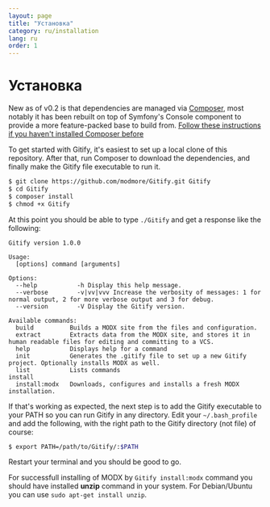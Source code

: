 ```yaml
---
layout: page
title: "Установка"
category: ru/installation
lang: ru
order: 1
---
```


# Установка

New as of v0.2 is that dependencies are managed via [Composer](https://getcomposer.org/), most notably it has been rebuilt on top of Symfony's Console component to provide a more feature-packed base to build from. [Follow these instructions if you haven't installed Composer before](https://getcomposer.org/doc/00-intro.md)

To get started with Gitify, it's easiest to set up a local clone of this repository. After that, run Composer to download the dependencies, and finally make the Gitify file executable to run it.

```bash
$ git clone https://github.com/modmore/Gitify.git Gitify
$ cd Gitify
$ composer install
$ chmod +x Gitify
``` 

At this point you should be able to type `./Gitify` and get a response like the following:

```
Gitify version 1.0.0

Usage:
  [options] command [arguments]

Options:
  --help           -h Display this help message.
  --verbose        -v|vv|vvv Increase the verbosity of messages: 1 for normal output, 2 for more verbose output and 3 for debug.
  --version        -V Display the Gitify version.

Available commands:
  build          Builds a MODX site from the files and configuration.
  extract        Extracts data from the MODX site, and stores it in human readable files for editing and committing to a VCS.
  help           Displays help for a command
  init           Generates the .gitify file to set up a new Gitify project. Optionally installs MODX as well.
  list           Lists commands
install
  install:modx   Downloads, configures and installs a fresh MODX installation.

```

If that's working as expected, the next step is to add the Gitify executable to your PATH so you can run Gitify in any directory. Edit your `~/.bash_profile` and add the following, with the right path to the Gitify directory (not file) of course:

```bash
$ export PATH=/path/to/Gitify/:$PATH

```

Restart your terminal and you should be good to go.

For successfull installing of MODX by `Gitify install:modx` command you should have installed **unzip** command in your system. For Debian/Ubuntu you can use `sudo apt-get install unzip`.
